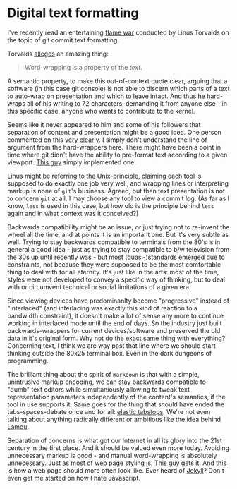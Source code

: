# Digital text formatting

I've recently read an entertaining [flame war](https://github.com/torvalds/linux/pull/17) conducted by Linus Torvalds on the topic of git commit text formatting.

Torvalds [alleges](https://github.com/torvalds/linux/pull/17#issuecomment-5661185) an amazing thing:
> Word-wrapping is a property of the *text*.

A semantic property, to make this out-of-context quote clear, arguing that a software (in this case git console) is not able to discern which parts of a text to auto-wrap on presentation and which to leave intact. And thus he hard-wraps all of his writing to 72 characters, demanding it from anyone else - in this specific case, anyone who wants to contribute to the kernel.

Seems like it never appeared to him and some of his followers that separation of content and presentation might be a good idea. One person commented on this [very clearly](https://github.com/torvalds/linux/pull/17#issuecomment-11738817). I simply don't understand the line of argument from the hard-wrappers here. There might have been a point in time where git didn't have the ability to pre-format text according to a given viewport. [This guy](https://github.com/torvalds/linux/pull/17#issuecomment-5681549) simply implemented one.

Linus might be referring to the Unix-principle, claiming each tool is supposed to do exactly one job very well, and wrapping lines or interpreting markup is none of `git`'s business. Agreed, but then text presentation is not to concern `git` at all. I may choose any tool to view a commit log. (As far as I know, `less` is used in this case, but how old is the principle behind `less` again and in what context was it conceived?)

Backwards compatibility might be an issue, or just trying not to re-invent the wheel all the time, and at points it is an important one. But it's very subtle as well. Trying to stay backwards compatible to terminals from the 80's is in general a good idea - just as trying to stay compatible to b/w television from the 30s up until recently was - but most (quasi-)standards emerged due to constraints, not because they were supposed to be the most comfortable thing to deal with for all eternity. It's just like in the arts: most of the time, styles were not developed to convey a specific way of thinking, but to deal with or circumvent technical or social limitations of a given era.

Since viewing devices have predominanlty become "progressive" instead of "interlaced" (and interlacing was exactly this kind of reaction to a bandwidth constraint), it doesn't make a lot of sense any more to continue working in interlaced mode until the end of days. So the industry just built backwards-wrappers for current devices/software and preserved the old data in it's original form. Why not do the exact same thing with everything? Concerning text, I think we are way past that line where we should start thinking outside the 80x25 terminal box. Even in the dark dungeons of programming.

The brilliant thing about the spirit of `markdown` is that with a simple, unintrusive markup encoding, we can stay backwards compatible to "dumb" text editors while simultaniously allowing to tweak text representation parameters independently of the content's semantics, if the tool in use supports it. Same goes for the thing that should have ended the tabs-spaces-debate once and for all: [elastic tabstops](http://nickgravgaard.com/elastic-tabstops/). We're not even talking about anything radically different or ambitious like the idea behind [Lamdu](http://peaker.github.io/lamdu/).

Separation of concerns is what got our Internet in all its glory into the 21st century in the first place. And it should be valued even more today. Avoiding unnecessary markup is good - and manual word-wrapping is absolutely unnecessary. Just as most of web page styling is. [This guy](http://camendesign.com/hello) gets it! And [this](http://toroid.org/ams/git-website-howto) is how a web page should more often look like. Ever heard of [Jekyll](http://jekyllrb.com/)? Don't even get me started on how I hate Javascript.
